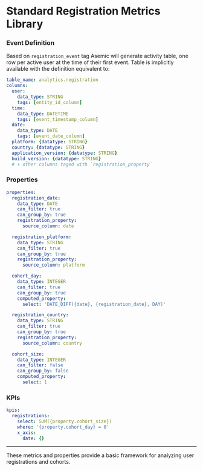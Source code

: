 # Standard Registration Metrics Library

### Event Definition

Based on `registration_event` tag Asemic will generate activity table, one row per active user at the time of their first event. Table is implicitly available with the definition equivalent to:

```yaml
table_name: analytics.registration
columns:
  user:
    data_type: STRING
    tags: [entity_id_column]
  time:
    data_type: DATETIME
    tags: [event_timestamp_column]
  date:
    data_type: DATE
    tags: [event_date_column]
  platform: {datatype: STRING}
  country: {datatype: STRING}
  application_version: {datatype: STRING}
  build_version: {datatype: STRING}
  # + other columns taged with `registration_property`
```

### Properties

```yaml
properties:
  registration_date:
    data_type: DATE
    can_filter: true
    can_group_by: true
    registration_property:
      source_column: date

  registration_platform:
    data_type: STRING
    can_filter: true
    can_group_by: true
    registration_property:
      source_column: platform

  cohort_day:
    data_type: INTEGER
    can_filter: true
    can_group_by: true
    computed_property: 
      select: 'DATE_DIFF({date}, {registration_date}, DAY)'

  registration_country:
    data_type: STRING
    can_filter: true
    can_group_by: true
    registration_property:
      source_column: country

  cohort_size:
    data_type: INTEGER
    can_filter: false
    can_group_by: false
    computed_property:
      select: 1
```
### KPIs

```yaml
kpis:
  registrations:
    select: SUM({property.cohort_size})
    where: '{property.cohort_day} = 0'
    x_axis:
      date: {}
```

---
These metrics and properties provide a basic framework for analyzing user registrations and cohorts.